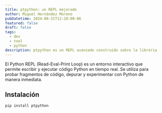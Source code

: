 ```yaml
---
title: ptpython: un REPL mejorado
author: Miguel Hernández Moreno
pubDatetime: 2024-08-31T12:28:00-06
featured: false
draft: false
tags:
  - dev
  - tool
  - python
description: ptpython es un REPL avanzado construido sobre la libreria prompt_toolkit_library.
---
```


El Python REPL (Read-Eval-Print Loop) es un entorno interactivo que permite escribir y ejecutar código Python en tiempo real. Se utiliza para probar fragmentos de código, depurar y experimentar con Python de manera inmediata.


## Instalación

```py
pip install ptpython
```
